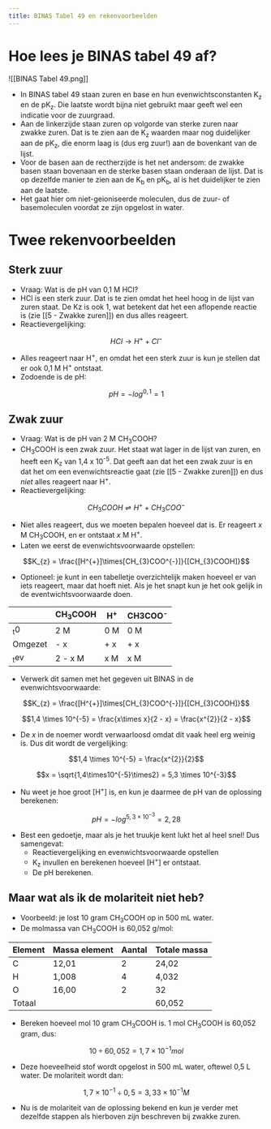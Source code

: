 ```yaml
---
title: BINAS Tabel 49 en rekenvoorbeelden
---
```

# Hoe lees je BINAS tabel 49 af?
![[BINAS Tabel 49.png]]
- In BINAS tabel 49 staan zuren en base en hun evenwichtsconstanten K<sub>z</sub> en de pK<sub>z</sub>. Die laatste wordt bijna niet gebruikt maar geeft wel een indicatie voor de zuurgraad.
- Aan de linkerzijde staan zuren op volgorde van sterke zuren naar zwakke zuren. Dat is te zien aan de K<sub>z</sub> waarden maar nog duidelijker aan de pK<sub>z</sub>, die enorm laag is (dus erg zuur!) aan de bovenkant van de lijst.
- Voor de basen aan de rectherzijde is het net andersom: de zwakke basen staan bovenaan en de sterke basen staan onderaan de lijst. Dat is op dezelfde manier te zien aan de K<sub>b</sub> en pK<sub>b</sub>, al is het duidelijker te zien aan de laatste.
- Het gaat hier om niet-geioniseerde moleculen, dus de zuur- of basemoleculen voordat ze zijn opgelost in water.

# Twee rekenvoorbeelden
## Sterk zuur
- Vraag: Wat is de pH van 0,1 M HCl?
- HCl is een sterk zuur. Dat is te zien omdat het heel hoog in de lijst van zuren staat. De Kz is ook 1, wat betekent dat het een aflopende reactie is (zie [[5 - Zwakke zuren]]) en dus alles reageert.
- Reactievergelijking:

 $$HCl \rightarrow H^{+} + Cl^{-}$$
- Alles reageert naar H<sup>+</sup>, en omdat het een sterk zuur is kun je stellen dat er ook 0,1 M H<sup>+</sup> ontstaat.
- Zodoende is de pH:

$$ pH = -log^{0,1} = 1$$
## Zwak zuur
- Vraag: Wat is de pH van 2 M CH<sub>3</sub>COOH?
- CH<sub>3</sub>COOH is een zwak zuur. Het staat wat lager in de lijst van zuren, en heeft een K<sub>z</sub> van 1,4 x 10<sup>-5</sup>. Dat geeft aan dat het een zwak zuur is en dat het om een evenwichtsreactie gaat (zie [[5 - Zwakke zuren]]) en dus *niet* alles reageert naar H<sup>+</sup>.
- Reactievergelijking:
 
$$CH_{3}COOH \rightleftharpoons H^{+} + CH_{3}COO^{-}$$
- Niet alles reageert, dus we moeten bepalen hoeveel dat is. Er reageert *x* M CH<sub>3</sub>COOH, en er ontstaat *x* M H<sup>+</sup>.
- Laten we eerst de evenwichtsvoorwaarde opstellen:

$$K_{z} = \frac{[H^{+}]\times[CH_{3}COO^{-}]}{[CH_{3}COOH]}$$
- Optioneel: je kunt in een tabelletje overzichtelijk maken hoeveel er van iets reageert, maar dat hoeft niet. Als je het snapt kun je het ook gelijk in de eventwichtsvoorwaarde doen.

|                | CH<sub>3</sub>COOH | H<sup>+</sup> | CH3COO<sup>-</sup> |
| -------------- | ------------------ | ------------- | ------------------ |
| <sub>t</sub>0  | 2 M                | 0 M           | 0 M                |
| Omgezet        | - x                | + x           | + x                |
| <sub>t</sub>ev | 2 - x M            | x M           | x M                |
- Verwerk dit samen met het gegeven uit BINAS in de evenwichtsvoorwaarde:

$$K_{z} = \frac{[H^{+}]\times[CH_{3}COO^{-}]}{[CH_{3}COOH]}$$

$$1,4 \times 10^{-5} = \frac{x\times x}{2 - x} = \frac{x^{2}}{2 - x}$$
- De *x* in de noemer wordt verwaarloosd omdat dit vaak heel erg weinig is. Dus dit wordt de vergelijking:

$$1,4 \times 10^{-5} = \frac{x^{2}}{2}$$

$$x = \sqrt{1,4\times10^{-5}\times2} = 5,3 \times 10^{-3}$$
- Nu weet je hoe groot \[H<sup>+</sup>\] is, en kun je daarmee de pH van de oplossing berekenen:

$$pH = -log^{5,3\times10^{-3}} = 2,28$$
- Best een gedoetje, maar als je het truukje kent lukt het al heel snel! Dus samengevat:
	- Reactievergelijking en evenwichtsvoorwaarde opstellen
	- K<sub>z</sub> invullen en berekenen hoeveel \[H<sup>+</sup>\] er ontstaat.
	- De pH berekenen.

## Maar wat als ik de molariteit niet heb?
- Voorbeeld: je lost 10 gram CH<sub>3</sub>COOH op in 500 mL water.
- De molmassa van CH<sub>3</sub>COOH is 60,052 g/mol:

| Element | Massa element | Aantal | Totale massa |
| ------- | ------------- | ------ | ------------ |
| C       | 12,01         | 2      | 24,02        |
| H       | 1,008         | 4      | 4,032        |
| O       | 16,00         | 2      | 32           |
| Totaal  |               |        | 60,052       |
- Bereken hoeveel mol 10 gram CH<sub>3</sub>COOH is. 1 mol CH<sub>3</sub>COOH is 60,052 gram, dus:

$$10 \div 60,052 = 1,7 \times 10^{-1} mol$$
- Deze hoeveelheid stof wordt opgelost in 500 mL water, oftewel 0,5 L water. De molariteit wordt dan:

$$1,7\times10^{-1} \div 0,5 = 3,33 \times 10^{-1} M$$
- Nu is de molariteit van de oplossing bekend en kun je verder met dezelfde stappen als hierboven zijn beschreven bij zwakke zuren.